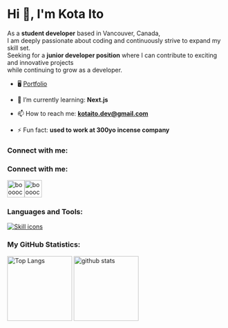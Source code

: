 <h1 align="left">Hi 👋, I'm Kota Ito</h1>
<p align="left">As a <b>student developer</b> based in Vancouver, Canada,<br/> I am deeply passionate about coding and continuously strive to expand my skill set. <br/>Seeking for a <strong>junior developer position</strong> where I can contribute to exciting and innovative projects<br/> while continuing to grow as a developer.</p>

- 🖥️ <a href="https://portfolio-v2-boooocchi.vercel.app/" target="blank">Portfolio</a>

- 🌱 I’m currently learning: **Next.js**

- 📫 How to reach me: **kotaito.dev@gmail.com**

- ⚡ Fun fact: **used to work at 300yo incense company**

<h3 align="left">Connect with me:</h3>



<h3 align="left">Connect with me:</h3>
<p align="left" style="display: flex; align-items: center; margin-right:10px;">
  <a href="https://linkedin.com/in/kota-ito-＠041212" target="blank" style="display: flex; align-items: center;">
        <img src="https://github.com/boooocchi/boooocchi/assets/111376639/086a38d8-193b-4b3e-8cb5-2e2007f23e03" alt="boooocchi" height="40" width="40" />
  </a>
  <a href="https://instagram.com/boooocchi" target="blank" style="display: flex; align-items: center;">
       <img src="https://github.com/boooocchi/boooocchi/assets/111376639/97458a80-6817-4ab7-81c6-5f5ec34f2d0d" alt="boooocchi" height="40" width="40" />
  </a>
</p>

<h3 align="left">Languages and Tools:</h3>
<a href="https://skillicons.dev">
  <img src="https://skillicons.dev/icons?i=html,css,js,ts,react,next,redux,nodejs,express,jest,postgres,tailwind,sass,bootstrap,git,figma" alt="Skill icons" />
</a>

<h3>My GitHub Statistics:</h3>

<p align="left"> 
  <img alt="Top Langs" height="150px" src="https://github-readme-stats.vercel.app/api?username=boooocchi&show_icons=true&theme=radical" />
  <img alt="github stats" height="150px" src="https://github-readme-stats.vercel.app/api/top-langs/?username=boooocchi&layout=compact&theme=omni" />
</p>

